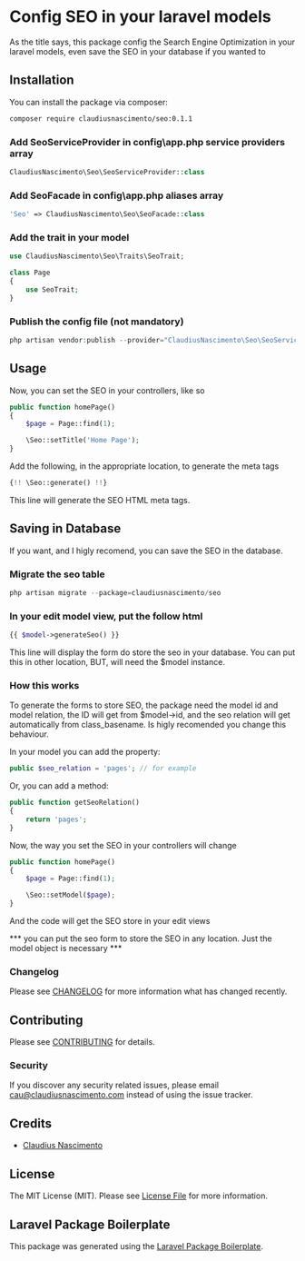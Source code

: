 # Config SEO in your laravel models

As the title says, this package config the Search Engine Optimization in your laravel models, even save the SEO in your database if you wanted to

## Installation

You can install the package via composer:

```bash
composer require claudiusnascimento/seo:0.1.1
```

### Add SeoServiceProvider in config\app.php service providers array

``` php
ClaudiusNascimento\Seo\SeoServiceProvider::class
```

### Add SeoFacade in config\app.php aliases array

``` php
'Seo' => ClaudiusNascimento\Seo\SeoFacade::class
```

### Add the trait in your model 

``` php
use ClaudiusNascimento\Seo\Traits\SeoTrait;

class Page
{
    use SeoTrait;
}
```

### Publish the config file (not mandatory)

``` php
php artisan vendor:publish --provider="ClaudiusNascimento\Seo\SeoServiceProvider" --tag="config"
```

## Usage

Now, you can set the SEO in your controllers, like so

``` php
public function homePage()
{
    $page = Page::find(1);

    \Seo::setTitle('Home Page');
}
```

Add the following, in the appropriate location, to generate the meta tags

``` php
{!! \Seo::generate() !!}
```

This line will generate the SEO HTML meta tags.


## Saving in Database

If you want, and I higly recomend, you can save the SEO in the database.

### Migrate the seo table

``` php
php artisan migrate --package=claudiusnascimento/seo
```

### In your edit model view, put the follow html

``` php
{{ $model->generateSeo() }}
```

This line will display the form do store the seo in your database. You can put this in other location, BUT, will need the $model instance.

### How this works

To generate the forms to store SEO, the package need the model id and model relation, the ID will get from $model->id, and the seo relation will get automatically from class_basename. Is higly recomended you change this behaviour.

In your model you can add the property:

``` php
public $seo_relation = 'pages'; // for example
```

Or, you can add a method:

``` php
public function getSeoRelation()
{
    return 'pages';
}
```

Now, the way you set the SEO in your controllers will change

``` php
public function homePage()
{
    $page = Page::find(1);

    \Seo::setModel($page);
}
```

And the code will get the SEO store in your edit views

*** you can put the seo form to store the SEO in any location. Just the model object is necessary ***


### Changelog

Please see [CHANGELOG](CHANGELOG.md) for more information what has changed recently.

## Contributing

Please see [CONTRIBUTING](CONTRIBUTING.md) for details.

### Security

If you discover any security related issues, please email cau@claudiusnascimento.com instead of using the issue tracker.

## Credits

- [Claudius Nascimento](https://github.com/claudiusnascimento)

## License

The MIT License (MIT). Please see [License File](LICENSE.md) for more information.

## Laravel Package Boilerplate

This package was generated using the [Laravel Package Boilerplate](https://laravelpackageboilerplate.com).
